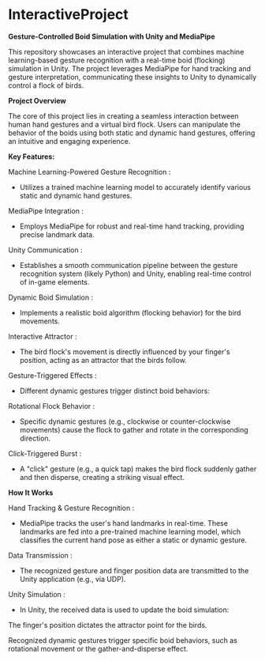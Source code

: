 # InteractiveProject

**Gesture-Controlled Boid Simulation with Unity and MediaPipe**  

This repository showcases an interactive project that combines machine learning-based gesture recognition with a real-time boid (flocking) simulation in Unity. The project leverages MediaPipe for hand tracking and gesture interpretation, communicating these insights to Unity to dynamically control a flock of birds.

**Project Overview**  

The core of this project lies in creating a seamless interaction between human hand gestures and a virtual bird flock. Users can manipulate the behavior of the boids using both static and dynamic hand gestures, offering an intuitive and engaging experience.
     
    
    
**Key Features:**  

Machine Learning-Powered Gesture Recognition :   
- Utilizes a trained machine learning model to accurately identify various static and dynamic hand gestures.

MediaPipe Integration :   
- Employs MediaPipe for robust and real-time hand tracking, providing precise landmark data.

Unity Communication :   
- Establishes a smooth communication pipeline between the gesture recognition system (likely Python) and Unity, enabling real-time control of in-game elements.

Dynamic Boid Simulation :   
- Implements a realistic boid algorithm (flocking behavior) for the bird movements.

Interactive Attractor :   
- The bird flock's movement is directly influenced by your finger's position, acting as an attractor that the birds follow.

Gesture-Triggered Effects :   
- Different dynamic gestures trigger distinct boid behaviors:

Rotational Flock Behavior :   
- Specific dynamic gestures (e.g., clockwise or counter-clockwise movements) cause the flock to gather and rotate in the corresponding direction.

Click-Triggered Burst :   
- A "click" gesture (e.g., a quick tap) makes the bird flock suddenly gather and then disperse, creating a striking visual effect.
   
   
   
**How It Works**  

Hand Tracking & Gesture Recognition :   
- MediaPipe tracks the user's hand landmarks in real-time. These landmarks are fed into a pre-trained machine learning model, which classifies the current hand pose as either a static or dynamic gesture.

Data Transmission :   
- The recognized gesture and finger position data are transmitted to the Unity application (e.g., via UDP).

Unity Simulation :   
- In Unity, the received data is used to update the boid simulation:

The finger's position dictates the attractor point for the birds.

Recognized dynamic gestures trigger specific boid behaviors, such as rotational movement or the gather-and-disperse effect.

